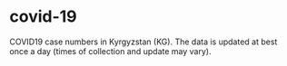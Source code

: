# covid-19
COVID19 case numbers in Kyrgyzstan (KG). The data is updated at best once a day (times of collection and update may vary). 
